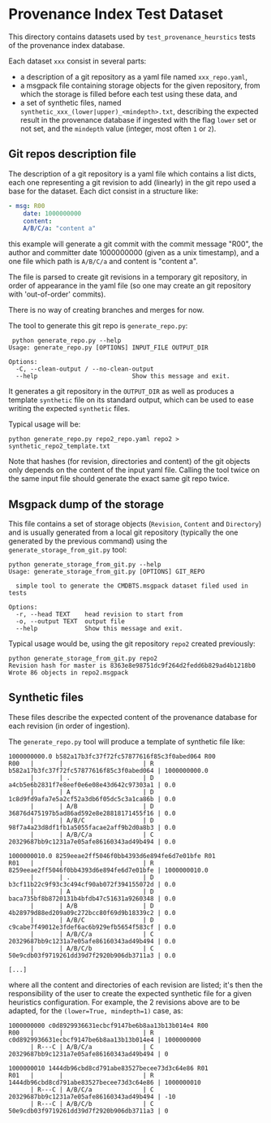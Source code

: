 # Provenance Index Test Dataset

This directory contains datasets used by `test_provenance_heurstics` tests of
the provenance index database.

Each dataset `xxx` consist in several parts:

- a description of a git repository as a yaml file named `xxx_repo.yaml`,
- a msgpack file containing storage objects for the given repository, from
  which the storage is filled before each test using these data, and
- a set of synthetic files, named `synthetic_xxx_(lower|upper)_<mindepth>.txt`,
  describing the expected result in the provenance database if ingested with
  the flag `lower` set or not set, and the `mindepth` value (integer, most
  often `1` or `2`).


## Git repos description file

The description of a git repository is a yaml file which contains a list dicts,
each one representing a git revision to add (linearly) in the git repo used a
base for the dataset. Each dict consist in a structure like:

``` yaml
- msg: R00
	date: 1000000000
	content:
    A/B/C/a: "content a"

```

this example will generate a git commit with the commit message "R00", the
author and committer date 1000000000 (given as a unix timestamp), and a one
file which path is `A/B/C/a` and content is "content a".

The file is parsed to create git revisions in a temporary git repository, in
order of appearance in the yaml file (so one may create an git repository with
'out-of-order' commits).

There is no way of creating branches and merges for now.

The tool to generate this git repo is `generate_repo.py`:

```
 python generate_repo.py --help
Usage: generate_repo.py [OPTIONS] INPUT_FILE OUTPUT_DIR

Options:
  -C, --clean-output / --no-clean-output
  --help                          Show this message and exit.
```

It generates a git repository in the `OUTPUT_DIR` as well as produces a
template `synthetic` file on its standard output, which can be used to ease
writing the expected `synthetic` files.

Typical usage will be:

```
python generate_repo.py repo2_repo.yaml repo2 > synthetic_repo2_template.txt
```

Note that hashes (for revision, directories and content) of the git objects
only depends on the content of the input yaml file. Calling the tool twice on
the same input file should generate the exact same git repo twice.


## Msgpack dump of the storage

This file contains a set of storage objects (`Revision`, `Content` and
`Directory`) and is usually generated from a local git repository (typically
the one generated by the previous command) using the
`generate_storage_from_git.py` tool:

```
python generate_storage_from_git.py --help
Usage: generate_storage_from_git.py [OPTIONS] GIT_REPO

  simple tool to generate the CMDBTS.msgpack dataset filed used in tests

Options:
  -r, --head TEXT    head revision to start from
  -o, --output TEXT  output file
  --help             Show this message and exit.

```

Typical usage would be, using the git repository `repo2` created previously:

```
python generate_storage_from_git.py repo2
Revision hash for master is 8363e8e98751dc9f264d2fedd6b829ad4b1218b0
Wrote 86 objects in repo2.msgpack
```

## Synthetic files

These files describe the expected content of the provenance database for each
revision (in order of ingestion).

The `generate_repo.py` tool will produce a template of synthetic file like:

```
1000000000.0 b582a17b3fc37f72fc57877616f85c3f0abed064 R00
R00   |       |                      | R b582a17b3fc37f72fc57877616f85c3f0abed064 | 1000000000.0
      |       | .                    | D a4cb5e6b2831f7e8eef0e6e08e43d642c97303a1 | 0.0
      |       | A                    | D 1c8d9fd9afa7e5a2cf52a3db6f05dc5c3a1ca86b | 0.0
      |       | A/B                  | D 36876d475197b5ad86ad592e8e28818171455f16 | 0.0
      |       | A/B/C                | D 98f7a4a23d8df1fb1a5055facae2aff9b2d0a8b3 | 0.0
      |       | A/B/C/a              | C 20329687bb9c1231a7e05afe86160343ad49b494 | 0.0

1000000010.0 8259eeae2ff5046f0bb4393d6e894fe6d7e01bfe R01
R01   |       |                      | R 8259eeae2ff5046f0bb4393d6e894fe6d7e01bfe | 1000000010.0
      |       | .                    | D b3cf11b22c9f93c3c494cf90ab072f394155072d | 0.0
      |       | A                    | D baca735bf8b8720131b4bfdb47c51631a9260348 | 0.0
      |       | A/B                  | D 4b28979d88ed209a09c272bcc80f69d9b18339c2 | 0.0
      |       | A/B/C                | D c9cabe7f49012e3fdef6ac6b929efb5654f583cf | 0.0
      |       | A/B/C/a              | C 20329687bb9c1231a7e05afe86160343ad49b494 | 0.0
      |       | A/B/C/b              | C 50e9cdb03f9719261dd39d7f2920b906db3711a3 | 0.0

[...]
```

where all the content and directories of each revision are listed; it's then
the responsibility of the user to create the expected synthetic file for a
given heuristics configuration. For example, the 2 revisions above are to be
adapted, for the `(lower=True, mindepth=1)` case, as:

```
1000000000 c0d8929936631ecbcf9147be6b8aa13b13b014e4 R00
R00   |       |                      | R c0d8929936631ecbcf9147be6b8aa13b13b014e4 | 1000000000
      | R---C | A/B/C/a              | C 20329687bb9c1231a7e05afe86160343ad49b494 | 0

1000000010 1444db96cbd8cd791abe83527becee73d3c64e86 R01
R01   |       |                      | R 1444db96cbd8cd791abe83527becee73d3c64e86 | 1000000010
      | R---C | A/B/C/a              | C 20329687bb9c1231a7e05afe86160343ad49b494 | -10
      | R---C | A/B/C/b              | C 50e9cdb03f9719261dd39d7f2920b906db3711a3 | 0

```
